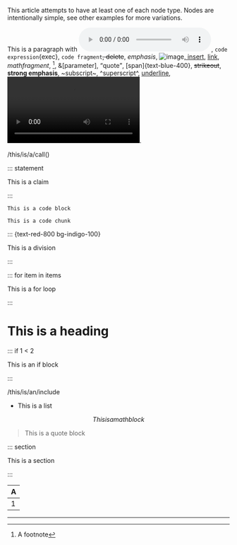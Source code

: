 This article attempts to have at least one of each node type. Nodes are intentionally simple, see other examples for more variations.

This is a paragraph with ![audio](https://example.org/cat.mp3), `code expression`{exec}, `code fragment`<del>, delete</del>, _emphasis_, ![image](https://example.org/cat.jpg)<ins>, insert</ins>, [link](https://example.org), $math fragment$, [^1], &[parameter], <q>quote</q>, [span]{text-blue-400}, ~~strikeout~~, **strong emphasis**, ~subscript~, ^superscript^, <u>underline</u>, ![video](https://example.org/cat.mp4).

/this/is/a/call()

::: statement

This is a claim

:::

```
This is a code block
```

```exec
This is a code chunk
```

::: {text-red-800 bg-indigo-100}

This is a division

:::

::: for item in items

This is a for loop

:::

# This is a heading

::: if 1 < 2

This is an if block

:::

/this/is/an/include

- This is a list

$$
This is a math block
$$

> This is a quote block

::: section

This is a section

:::

| A   |
| --- |
| 1   |

***

[^1]: A footnote